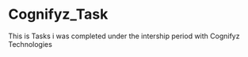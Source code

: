 # Cognifyz_Task
 This is Tasks i was completed under the intership period with Cognifyz Technologies
